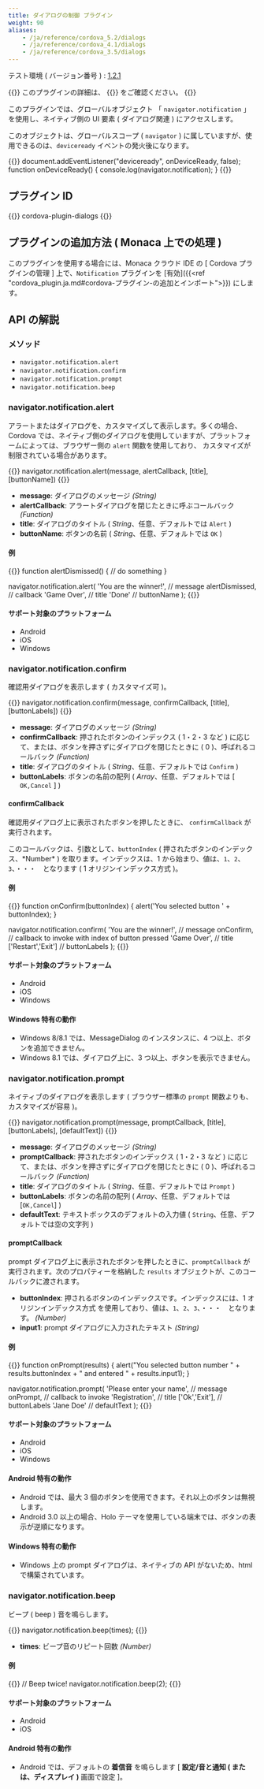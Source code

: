 ```yaml
---
title: ダイアログの制御 プラグイン
weight: 90
aliases: 
    - /ja/reference/cordova_5.2/dialogs
    - /ja/reference/cordova_4.1/dialogs
    - /ja/reference/cordova_3.5/dialogs
---
```


テスト環境 ( バージョン番号 ) : [1.2.1](https://github.com/apache/cordova-plugin-dialogs/releases/tag/1.2.1)

{{<note>}}
このプラグインの詳細は、 {{<link title="こちらの原文 ( GitHub )" href="https://github.com/apache/cordova-plugin-dialogs">}} をご確認ください。
{{</note>}}

このプラグインでは、グローバルオブジェクト 「 `navigator.notification`
」 を使用し、ネイティブ側の UI 要素 ( ダイアログ関連 )
にアクセスします。

このオブジェクトは、グローバルスコープ ( `navigator` )
に属していますが、使用できるのは、`deviceready`
イベントの発火後になります。

{{<highlight javascript>}}
document.addEventListener("deviceready", onDeviceReady, false);
function onDeviceReady() {
    console.log(navigator.notification);
}
{{</highlight>}}

プラグイン ID
-------------

{{<highlight javascript>}}
cordova-plugin-dialogs
{{</highlight>}}

プラグインの追加方法 ( Monaca 上での処理 )
------------------------------------------

このプラグインを使用する場合には、Monaca クラウド IDE の \[ Cordova
プラグインの管理 \] 上で、`Notification` プラグインを
[有効]({{<ref "cordova_plugin.ja.md#cordova-プラグイン-の追加とインポート">}}) にします。

API の解説
----------

### メソッド

-   `navigator.notification.alert`
-   `navigator.notification.confirm`
-   `navigator.notification.prompt`
-   `navigator.notification.beep`

### navigator.notification.alert

アラートまたはダイアログを、カスタマイズして表示します。多くの場合、Cordova
では、ネイティブ側のダイアログを使用していますが、プラットフォームによっては、ブラウザー側の
`alert` 関数を使用しており、
カスタマイズが制限されている場合があります。

{{<highlight javascript>}}
navigator.notification.alert(message, alertCallback, [title], [buttonName])
{{</highlight>}}

-   **message**: ダイアログのメッセージ *(String)*
-   **alertCallback**: アラートダイアログを閉じたときに呼ぶコールバック
    *(Function)*
-   **title**: ダイアログのタイトル ( *String*、任意、デフォルトでは
    `Alert` )
-   **buttonName**: ボタンの名前 ( *String*、任意、デフォルトでは `OK` )

#### 例

{{<highlight javascript>}}
function alertDismissed() {
    // do something
}

navigator.notification.alert(
    'You are the winner!',  // message
    alertDismissed,         // callback
    'Game Over',            // title
    'Done'                  // buttonName
);
{{</highlight>}}

#### サポート対象のプラットフォーム

-   Android
-   iOS
-   Windows

### navigator.notification.confirm

確認用ダイアログを表示します ( カスタマイズ可 )。

{{<highlight javascript>}}
navigator.notification.confirm(message, confirmCallback, [title], [buttonLabels])
{{</highlight>}}

-   **message**: ダイアログのメッセージ *(String)*
-   **confirmCallback**: 押されたボタンのインデックス ( 1・2・3 など )
    に応じて、または、ボタンを押さずにダイアログを閉じたときに ( 0
    )、呼ばれるコールバック *(Function)*
-   **title**: ダイアログのタイトル ( *String*、任意、デフォルトでは
    `Confirm` )
-   **buttonLabels**: ボタンの名前の配列 ( *Array*、任意、デフォルトでは
    \[ `OK,Cancel` \] )

#### confirmCallback

確認用ダイアログ上に表示されたボタンを押したときに、 `confirmCallback`
が実行されます。

このコールバックは、引数として、`buttonIndex` (
押されたボタンのインデックス、\*Number\* ) を取ります。インデックスは、1
から始まり、値は、`1`、`2`、`3`、・・・　となります ( 1
オリジンインデックス方式 )。

#### 例

{{<highlight javascript>}}
function onConfirm(buttonIndex) {
    alert('You selected button ' + buttonIndex);
}

navigator.notification.confirm(
    'You are the winner!', // message
        onConfirm,            // callback to invoke with index of button pressed
    'Game Over',           // title
    ['Restart','Exit']     // buttonLabels
);
{{</highlight>}}

#### サポート対象のプラットフォーム

-   Android
-   iOS
-   Windows

#### Windows 特有の動作

-   Windows 8/8.1 では、MessageDialog のインスタンスに、4
    つ以上、ボタンを追加できません。
-   Windows 8.1 では、ダイアログ上に、3 つ以上、ボタンを表示できません。

### navigator.notification.prompt

ネイティブのダイアログを表示します ( ブラウザー標準の `prompt`
関数よりも、カスタマイズが容易 )。

{{<highlight javascript>}}
navigator.notification.prompt(message, promptCallback, [title], [buttonLabels], [defaultText])
{{</highlight>}}

-   **message**: ダイアログのメッセージ *(String)*
-   **promptCallback**: 押されたボタンのインデックス ( 1・2・3 など )
    に応じて、または、ボタンを押さずにダイアログを閉じたときに ( 0
    )、呼ばれるコールバック *(Function)*
-   **title**: ダイアログのタイトル ( *String*、任意、デフォルトでは
    `Prompt` )
-   **buttonLabels**: ボタンの名前の配列 ( *Array*、任意、デフォルトでは
    \[`OK,Cancel`\] )
-   **defaultText**: テキストボックスのデフォルトの入力値 (
    `String`、任意、デフォルトでは空の文字列 )

#### promptCallback

prompt ダイアログ上に表示されたボタンを押したときに、`promptCallback`
が実行されます。次のプロパティーを格納した `results`
オブジェクトが、このコールバックに渡されます。

-   **buttonIndex**:
    押されるボタンのインデックスです。インデックスには、1
    オリジンインデックス方式
    を使用しており、値は、`1`、`2`、`3`、・・・　となります。 *(Number)*
-   **input1**: prompt ダイアログに入力されたテキスト *(String)*

#### 例

{{<highlight javascript>}}
function onPrompt(results) {
    alert("You selected button number " + results.buttonIndex + " and entered " + results.input1);
}

navigator.notification.prompt(
    'Please enter your name',  // message
    onPrompt,                  // callback to invoke
    'Registration',            // title
    ['Ok','Exit'],             // buttonLabels
    'Jane Doe'                 // defaultText
);
{{</highlight>}}

#### サポート対象のプラットフォーム

-   Android
-   iOS
-   Windows

#### Android 特有の動作

-   Android では、最大 3
    個のボタンを使用できます。それ以上のボタンは無視します。
-   Android 3.0 以上の場合、Holo
    テーマを使用している端末では、ボタンの表示が逆順になります。

#### Windows 特有の動作

-   Windows 上の prompt ダイアログは、ネイティブの API がないため、html
    で構築されています。

### navigator.notification.beep

ビープ ( beep ) 音を鳴らします。

{{<highlight javascript>}}
navigator.notification.beep(times);
{{</highlight>}}

-   **times**: ビープ音のリピート回数 *(Number)*

#### 例

{{<highlight javascript>}}
// Beep twice!
navigator.notification.beep(2);
{{</highlight>}}

#### サポート対象のプラットフォーム

-   Android
-   iOS

#### Android 特有の動作

-   Android では、デフォルトの **着信音** を鳴らします \[
    **設定/音と通知 ( または、ディスプレイ )** 画面で設定 \]。

